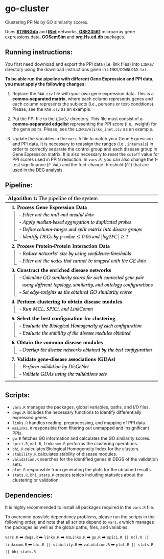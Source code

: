 # go-cluster
Clustering PPINs by GO similarity scores.

Uses [**STRINGdb**](https://string-db.org/) and [**INet**](https://journals.plos.org/plosone/article?id=10.1371/journal.pone.0190029) networks, [**GSE23561**](https://www.ncbi.nlm.nih.gov/geo/query/acc.cgi?acc=GSE23561) microarray gene expressions data, [**GOSemSim**](https://bioconductor.org/packages/release/bioc/vignettes/GOSemSim/inst/doc/GOSemSim.html) and [**org.Hs.ed.db**](https://bioconductor.org/packages/release/data/annotation/manuals/org.Hs.eg.db/man/org.Hs.eg.db.pdf) packages.

## Running instructions:
You first need download and export the PPI data (i.e. link files) into ``LINKS/`` directory using the download instructions given in ``LINKS/DOWNLOAD.txt``.

**To be able run the pipeline with different Gene Expression and PPI data, you must apply the following changes:**

1) Replace the ``RAW.csv`` file with your own gene expression data. This is a **comma-separated matrix**, where each column represents genes and each column represents the subjects (i.e., persons or test-conditions). Please, see the ``RAW.csv`` as an example.

2) Put the PPI file to the ``LINKS/`` directory. This file must consist of a **comma-separated edgelist** representing the PPI score (i.e., weight) for the gene pairs. Please, see the ``LINKS/elinks_inet.csv`` as an example.

3) Update the variables in the ``vars.R`` file to match your Gene Expression and PPI data. It is necessary to reassign the ranges (i.e., ``intervals``) in order to correctly separate the control group and each disease group in Gene Expression matrix. It is also necessary to reset the ``cutoff`` value for PPI scores used in PPIN reduction. In ``vars.R``, you can also change the t-test significance (``P_VAL``) and the fold-change threshold (``FC``) that are used in the DEG analysis.


## Pipeline:

<a target="_blank" rel="noopener noreferrer" href="https://raw.githubusercontent.com/smtnkc/go-cluster/master/pipeline.png"><img src="https://raw.githubusercontent.com/smtnkc/go-cluster/master/pipeline.png" alt="Pipeline" width="500px"></a>

## Scripts:

* ``vars.R`` manages the packages, global variables, paths, and I/O files.
* ``degs.R`` includes the necessary functions to identify differentially expressed genes.
* ``links.R`` handles reading, preprocessing, and mapping of PPI data.
* ``msLinks.R`` responsible from filtering out unmapped and insignificant PPIs.
* ``go.R`` fetches GO information and calculates the GO similarity scores.
* ``spici.R``, ``mcl.R``, ``linkcomm.R`` performs the clustering operations.
* ``bhi.R`` calculates Biological Homogeneity Index for the clusters.
* ``stability.R`` calculates stability of disease modules.
* ``validation.R`` searches for the identified genes in DEGS of the validation sets.
* ``plot.R`` responsible from generating the plots for the obtained results.
* ``stats.R``, ``bhi_stats.R`` creates tables including statistics about the clustering or validation.


## Dependencies:
It is highly recommended to install all packages required in the ``vars.R`` file.

To overcome possible dependency problems, please run the scripts in the following order, and note that all scripts depend to ``vars.R`` which manages the packages as well as the global paths, files, and variables:

``vars.R`` :arrow_right: ``degs.R`` :arrow_right: ``links.R`` :arrow_right: ``msLinks.R`` :arrow_right: ``go.R`` :arrow_right: ``spici.R || mcl.R || linkcomm.R`` :arrow_right: ``bhi.R || stability.R`` :arrow_right: ``validation.R`` :arrow_right: ``plot.R || stats.R || bhi_stats.R``

